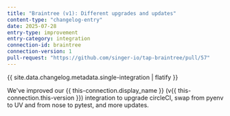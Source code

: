 ```yaml
---
title: "Braintree (v1): Different upgrades and updates"
content-type: "changelog-entry"
date: 2025-07-28
entry-type: improvement
entry-category: integration
connection-id: braintree
connection-version: 1
pull-request: "https://github.com/singer-io/tap-braintree/pull/57"
---
```

{{ site.data.changelog.metadata.single-integration | flatify }}

We've improved our {{ this-connection.display_name }} (v{{ this-connection.this-version }}) integration to upgrade circleCI, swap from pyenv to UV and from nose to pytest, and more updates.